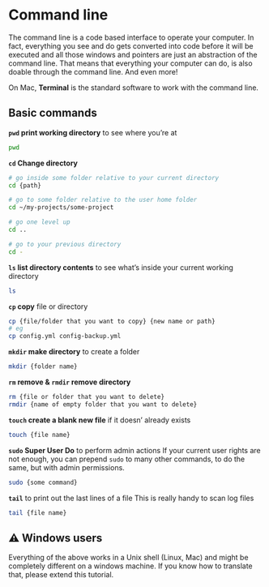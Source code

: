 # Command line

The command line is a code based interface to operate your computer. In fact, everything you see and do gets converted into code before it will be executed and all those windows and pointers are just an abstraction of the command line.
That means that everything your computer can do, is also doable through the command line. And even more!

On Mac, **Terminal** is the standard software to work with the command line.

## Basic commands

**`pwd` print working directory** to see where you’re at
```bash
pwd
```

**`cd` Change directory**
```bash
# go inside some folder relative to your current directory
cd {path}

# go to some folder relative to the user home folder
cd ~/my-projects/some-project

# go one level up
cd ..

# go to your previous directory
cd -
```

**`ls` list directory contents** to see what’s inside your current working directory
```bash
ls
```

**`cp` copy** file or directory
```bash
cp {file/folder that you want to copy} {new name or path}
# eg
cp config.yml config-backup.yml
```

**`mkdir` make directory** to create a folder
```bash
mkdir {folder name}
```

**`rm` remove & `rmdir` remove directory**
```bash
rm {file or folder that you want to delete}
rmdir {name of empty folder that you want to delete}
```

**`touch` create a blank new file** if it doesn’ already exists
```bash
touch {file name}
```

**`sudo` Super User Do** to perform admin actions
If your current user rights are not enough, you can prepend `sudo` to many other commands, to do the same, but with admin permissions.
```bash
sudo {some command}
```

**`tail`** to print out the last lines of a file
This is really handy to scan log files
```bash
tail {file name}
```

## ⚠️ Windows users

Everything of the above works in a Unix shell (Linux, Mac) and might be completely different on a windows machine. If you know how to translate that, please extend this tutorial.
